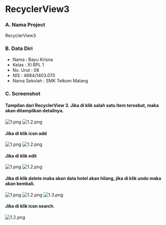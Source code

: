 # RecyclerView3
### A. Nama Project 
RecyclerView3

### B. Data Diri
- Nama          : Bayu Krisna
- Kelas         : XI RPL 1
- No. Urut      : 08
- NIS           : 4684/1403.070
- Nama Sekolah  : SMK Telkom Malang

### C. Screenshot
#### Tampilan dari RecyclerView 3. Jika di klik salah satu item tersebut, maka akan ditampilkan detailnya.
![1.png](https://s14.postimg.org/5apjij53l/3_1.png)
![1.2.png](https://s22.postimg.org/qrxj4hmxt/detail.png)

#### Jika di klik icon add
![1.png](https://s16.postimg.org/5an963qyt/3_2.png)
![1.2.png](https://s17.postimg.org/rfe1ljuz3/3_3.png)

#### Jika di klik edit
![1.png](https://s21.postimg.org/5cwp16bmv/edithotel.png)
![1.2.png](https://s17.postimg.org/g01e5g5sf/edithasil.png)

#### Jika di klik delete maka akan data hotel akan hilang, jika di klik undo maka akan kembali.
![1.png](https://s18.postimg.org/6ed5iz0mh/edithasil.png)
![1.2.png](https://s13.postimg.org/dl1nrm57b/delete.png)
![1.3.png](https://s18.postimg.org/6ed5iz0mh/edithasil.png)

#### Jika di klik icon search.
![1.2.png](https://s17.postimg.org/7r3zpa5lr/search.png)
